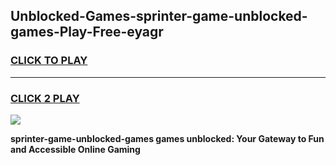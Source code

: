 
## Unblocked-Games-sprinter-game-unblocked-games-Play-Free-eyagr
<h3>
<a href="https://premium76.site?title=sprinter-game-unblocked-games&ref=17A">CLICK TO PLAY</a></h3>
<hr>

<h3>
<a href="https://premium76.site?title=sprinter-game-unblocked-games&ref=17A">CLICK 2 PLAY</a>
  
</h3>

<a href="https://premium76.site?title=sprinter-game-unblocked-games&ref=17A"><img src="https://clearcache.store/games.png"></a>


**sprinter-game-unblocked-games games unblocked: Your Gateway to Fun and Accessible Online Gaming**
